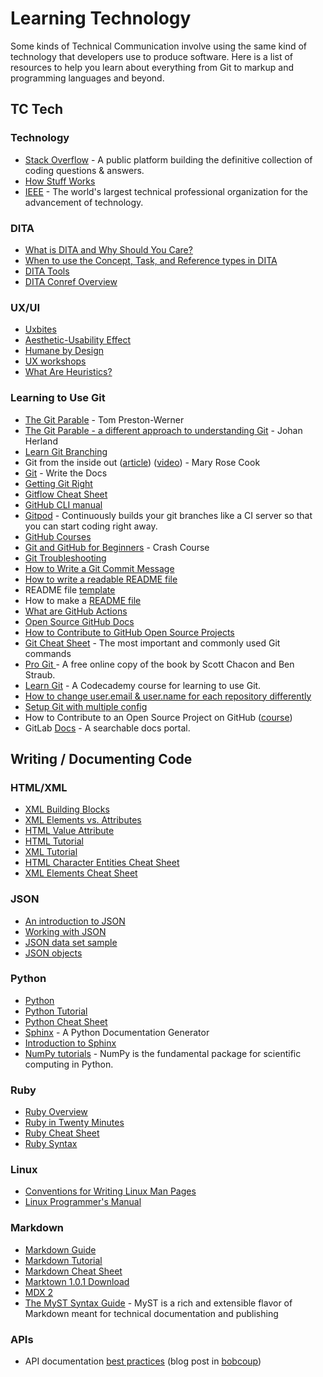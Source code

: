 # Learning Technology

Some kinds of Technical Communication involve using the same kind of technology that developers use to produce software. Here is a list of resources to help you learn about everything from Git to markup and programming languages and beyond.

## TC Tech

### Technology

* [Stack Overflow](https://stackoverflow.com/) - A public platform building the definitive collection of coding questions & answers.
* [How Stuff Works](https://www.howstuffworks.com/) 
* [IEEE](https://www.ieee.org/) - The world's largest technical professional organization for the advancement of technology.

### DITA

* [What is DITA and Why Should You Care?](https://learningsolutionsmag.com/articles/524/what-is-dita-and-why-should-you-care)
* [When to use the Concept, Task, and Reference types in DITA ](https://heretto.com/when-to-use-the-concept-task-and-reference-types-in-dita/)
* [DITA Tools ](http://ww25.ditaworld.com/?subid1=20220216-0934-581d-bf37-25e165ae50e4#tool)
* [DITA Conref Overview ](https://www.oxygenxml.com/dita/1.3/specs/archSpec/base/conref-overview.html)

### UX/UI

* [Uxbites](https://www.instagram.com/uxbites/')
* [Aesthetic-Usability Effect](https://lawsofux.com/aesthetic-usability-effect.html)
* [Humane by Design](https://humanebydesign.com/principles/empowering/)
* [UX workshops](https://smashingconf.com/)
* [What Are Heuristics?](https://www.verywellmind.com/what-is-a-heuristic-2795235)

### Learning to Use Git

* [The Git Parable](https://tom.preston-werner.com/2009/05/19/the-git-parable.html) - Tom Preston-Werner
* [The Git Parable - a different approach to understanding Git](https://www.youtube.com/watch?v=jm7QsI-nNjk) - Johan Herland
* [Learn Git Branching](https://learngitbranching.js.org/)
* Git from the inside out ([article](https://maryrosecook.com/blog/post/git-from-the-inside-out)) ([video](https://www.youtube.com/watch?v=fCtZWGhQBvo)) - Mary Rose Cook
* [Git](https://www.writethedocs.org/topics/#git) - Write the Docs
* [Getting Git Right](https://www.atlassian.com/git)
* [Gitflow Cheat Sheet](https://danielkummer.github.io/git-flow-cheatsheet/)
* [GitHub CLI manual](https://cli.github.com/manual/)
* [Gitpod](https://www.gitpod.io/) - Continuously builds your git branches like a CI server so that you can start coding right away.
* [GitHub Courses ](https://lab.github.com/)
* [Git and GitHub for Beginners](https://www.youtube.com/watch?v=RGOj5yH7evk) - Crash Course
* [Git Troubleshooting](https://ohshitgit.com/)
* [How to Write a Git Commit Message ](https://cbea.ms/git-commit/)
* [How to write a readable README file](https://www.writethedocs.org/videos/na/2016/write-the-readable-readme-daniel-beck/)
* README file [template](https://www.drupal.org/docs/develop/managing-a-drupalorg-theme-module-or-distribution-project/documenting-your-project/readme-template)
* How to make a [README file](https://www.makeareadme.com/)
* [What are GitHub Actions ](https://dev.to/github/what-are-github-actions-3pml)
* [Open Source GitHub Docs ](https://github.blog/2020-10-07-github-docs-are-now-open-source/)
* [How to Contribute to GitHub Open Source Projects ](https://www.firsttimersonly.com/)
* [Git Cheat Sheet](https://education.github.com/git-cheat-sheet-education.pdf) - The most important and commonly used Git commands
* [Pro Git ](https://git-scm.com/book/en/v2)- A free online copy of the book by Scott Chacon and Ben Straub.
* [Learn Git](https://www.codecademy.com/learn/learn-git) - A Codecademy course for learning to use Git.
* [How to change user.email & user.name for each repository differently](https://crunchify.com/how-to-set-github-user-name-and-user-email-per-repository-different-config-for-different-repository/)
* [Setup Git with multiple config](https://itnext.io/setup-git-with-multiple-configs-9b4111d6928c)
* How to Contribute to an Open Source Project on GitHub ([course](https://egghead.io/courses/how-to-contribute-to-an-open-source-project-on-github))
* GitLab [Docs](https://docs.gitlab.com/) - A searchable docs portal.


## Writing / Documenting Code 

### HTML/XML

* [XML Building Blocks ](https://www.w3schools.com/xml/xml_dtd_building.asp#:~:text=Elements%20are%20the%20main%20building%20blocks%20of%20both%20XML%20and%20HTML%20documents.&text=Examples%20of%20XML%20elements%20could,br%22%20and%20%22img%22)
* [XML Elements vs. Attributes](https://www.w3schools.com/xml/xml_dtd_el_vs_attr.asp)
* [HTML Value Attribute](https://www.w3schools.com/tags/att_value.asp)
* [HTML Tutorial](https://www.w3schools.com/html/)
* [XML Tutorial](https://www.w3schools.com/xml/)
* [HTML Character Entities Cheat Sheet ](https://cheatography.com/davechild/cheat-sheets/html-character-entities/)
* [XML Elements Cheat Sheet](https://cheatography.com/nqramjets/cheat-sheets/xml-1-0/)

### JSON

* [An introduction to JSON ](https://www.w3schools.com/js/js_json_intro.asp)
* [Working with JSON ](https://developer.mozilla.org/en-US/docs/Learn/JavaScript/Objects/JSON)
* [JSON data set sample](https://opensource.adobe.com/Spry/samples/data_region/JSONDataSetSample.html)
* [JSON objects](https://www.w3schools.com/js/js_json_objects.asp)

### Python

* [Python](https://www.python.org/)
* [Python Tutorial](https://www.w3schools.com/python/)
* [Python Cheat Sheet ](https://www.pythoncheatsheet.org/#Python-Basics)
* [Sphinx](https://runawayhorse001.github.io/SphinxGithub/index.html) - A Python Documentation Generator
* [Introduction to Sphinx ](https://av.tib.eu/media/32773)
* [NumPy tutorials](https://numpy.org/numpy-tutorials/) - NumPy is the fundamental package for scientific computing in Python.

### Ruby

* [Ruby Overview](https://www.tutorialspoint.com/ruby/ruby_overview.htm)
* [Ruby in Twenty Minutes](https://www.ruby-lang.org/en/documentation/quickstart/)
* [Ruby Cheat Sheet ](http://www.cheat-sheets.org/saved-copy/RubyCheat.pdf)
* [Ruby Syntax](https://www.tutorialspoint.com/ruby/ruby_syntax.htm)

### Linux

* [Conventions for Writing Linux Man Pages](https://linux.die.net/man/7/man-pages)
* [Linux Programmer's Manual](https://manpages.debian.org/unstable/manpages/man-pages.7.en.html)

### Markdown

* [Markdown Guide](https://www.markdownguide.org/)
* [Markdown Tutorial](https://www.markdowntutorial.com/)
* [Markdown Cheat Sheet ](https://commonmark.org/help/)
* [Marktown 1.0.1 Download](https://daringfireball.net/projects/markdown/)
* [MDX 2](https://mdxjs.com/)
* [The MyST Syntax Guide](https://myst-parser.readthedocs.io/en/latest/using/syntax.html) - MyST is a rich and extensible flavor of Markdown meant for technical documentation and publishing

### APIs

* API documentation [best practices](https://bocoup.com/blog/documenting-your-api) (blog post in [bobcoup](https://bocoup.com/))


